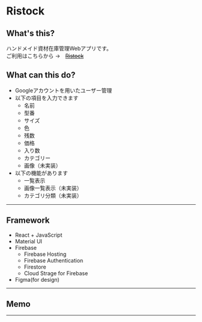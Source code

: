 # Ristock

## What's this?
ハンドメイド資材在庫管理Webアプリです。  
ご利用はこちらから
→　~~[Ristock](https://ristock.web.app/)~~

## What can this do?
- Googleアカウントを用いたユーザー管理
- 以下の項目を入力できます
  - 名前
  - 型番
  - サイズ
  - 色
  - 残数
  - 価格
  - 入り数
  - カテゴリー
  - 画像（未実装）
- 以下の機能があります
  - 一覧表示
  - 画像一覧表示（未実装）
  - カテゴリ分類（未実装）

---

## Framework

- React + JavaScript
- Material UI
- Firebase
  - Firebase Hosting
  - Firebase Authentication
  - Firestore
  - Cloud Strage for Firebase
- Figma(for design)
  
--- 

## Memo


---

